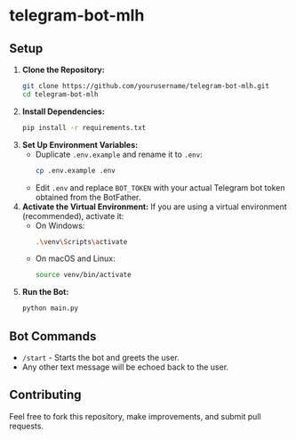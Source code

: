 # telegram-bot-mlh

## Setup

1. **Clone the Repository:**
   ```bash
   git clone https://github.com/yourusername/telegram-bot-mlh.git
   cd telegram-bot-mlh
   ```
2. **Install Dependencies:**
   ```bash
   pip install -r requirements.txt
   ```
3. **Set Up Environment Variables:**
   - Duplicate `.env.example` and rename it to `.env`:
     ```bash
     cp .env.example .env
     ```
   - Edit `.env` and replace `BOT_TOKEN` with your actual Telegram bot token obtained from the BotFather.
4. **Activate the Virtual Environment:**
   If you are using a virtual environment (recommended), activate it:
   - On Windows:
     ```bash
     .\venv\Scripts\activate
     ```
   - On macOS and Linux:
     ```bash
     source venv/bin/activate
     ```
5. **Run the Bot:**
   ```bash
   python main.py
   ```

## Bot Commands

- `/start` - Starts the bot and greets the user.
- Any other text message will be echoed back to the user.

## Contributing

Feel free to fork this repository, make improvements, and submit pull requests.
